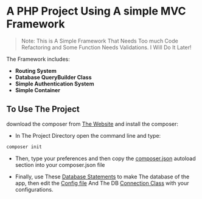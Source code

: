 # A PHP Project Using A simple MVC Framework

> Note: This is A Simple Framework That Needs Too much Code Refactoring and 
> Some Function Needs Validations.
> I Will Do It Later!
 
The Framework includes:

- **Routing System**
- **Database QueryBuilder Class**
- **Simple Authentication System**
- **Simple Container**

## To Use The Project

download the composer from [The Website](https://getcomposer.org/) and install the composer:

- In The Project Directory open the command line and type:
```bash
composer init
```
- Then, type your preferences and then copy the [composer.json](https://github.com/AhmedElazony/php-mvc-project/blob/main/composer.json) autoload section into your composer.json file

- Finally, use These [Database Statements](https://github.com/AhmedElazony/php-mvc-project/blob/main/databaseFile.sql) to make The database of the app, then edit the [Config file](https://github.com/AhmedElazony/php-mvc-project/blob/main/Config/config.php) And The DB [Connection Class](https://github.com/AhmedElazony/php-mvc-project/blob/main/Core/Database/Connection.php) with your configurations.